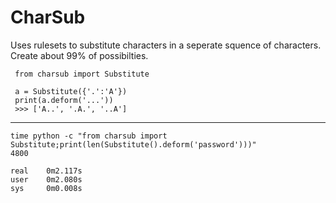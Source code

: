 # CharSub
Uses rulesets to substitute characters in a seperate squence of characters. Create about 99% of possibilties.
     
     from charsub import Substitute
     
     a = Substitute({'.':'A'})
     print(a.deform('...'))
     >>> ['A..', '.A.', '..A']
--------
    time python -c "from charsub import Substitute;print(len(Substitute().deform('password')))"
    4800
    
    real    0m2.117s
    user    0m2.080s
    sys     0m0.008s
